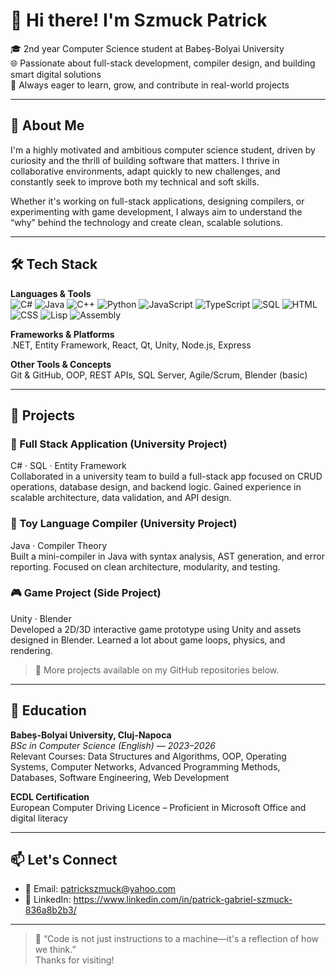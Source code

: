 # 👋 Hi there! I'm Szmuck Patrick

🎓 2nd year Computer Science student at Babeș-Bolyai University  
🌐 Passionate about full-stack development, compiler design, and building smart digital solutions  
🚀 Always eager to learn, grow, and contribute in real-world projects

---

## 🧠 About Me

I'm a highly motivated and ambitious computer science student, driven by curiosity and the thrill of building software that matters. I thrive in collaborative environments, adapt quickly to new challenges, and constantly seek to improve both my technical and soft skills.

Whether it's working on full-stack applications, designing compilers, or experimenting with game development, I always aim to understand the “why” behind the technology and create clean, scalable solutions.

---

## 🛠️ Tech Stack

**Languages & Tools**  
![C#](https://img.shields.io/badge/C%23-239120?style=flat&logo=c-sharp&logoColor=white)
![Java](https://img.shields.io/badge/Java-ED8B00?style=flat&logo=java&logoColor=white)
![C++](https://img.shields.io/badge/C++-00599C?style=flat&logo=cplusplus&logoColor=white)
![Python](https://img.shields.io/badge/Python-3776AB?style=flat&logo=python&logoColor=white)
![JavaScript](https://img.shields.io/badge/JavaScript-F7DF1E?style=flat&logo=javascript&logoColor=black)
![TypeScript](https://img.shields.io/badge/TypeScript-3178C6?style=flat&logo=typescript&logoColor=white)
![SQL](https://img.shields.io/badge/SQL-4479A1?style=flat&logo=postgresql&logoColor=white)
![HTML](https://img.shields.io/badge/HTML5-E34F26?style=flat&logo=html5&logoColor=white)
![CSS](https://img.shields.io/badge/CSS3-1572B6?style=flat&logo=css3&logoColor=white)
![Lisp](https://img.shields.io/badge/Lisp-3A4E81?style=flat&logo=lisp&logoColor=white)
![Assembly](https://img.shields.io/badge/Assembly-525252?style=flat)

**Frameworks & Platforms**  
.NET, Entity Framework, React, Qt, Unity, Node.js, Express

**Other Tools & Concepts**  
Git & GitHub, OOP, REST APIs, SQL Server, Agile/Scrum, Blender (basic)

---

## 🚧 Projects

### 🎯 Full Stack Application (University Project)
C# · SQL · Entity Framework  
Collaborated in a university team to build a full-stack app focused on CRUD operations, database design, and backend logic. Gained experience in scalable architecture, data validation, and API design.

### 🔧 Toy Language Compiler (University Project)
Java · Compiler Theory  
Built a mini-compiler in Java with syntax analysis, AST generation, and error reporting. Focused on clean architecture, modularity, and testing.

### 🎮 Game Project (Side Project)
Unity · Blender  
Developed a 2D/3D interactive game prototype using Unity and assets designed in Blender. Learned a lot about game loops, physics, and rendering.

> 🔗 More projects available on my GitHub repositories below.

---

## 📘 Education

**Babeș-Bolyai University, Cluj-Napoca**  
_BSc in Computer Science (English) — 2023–2026_  
Relevant Courses: Data Structures and Algorithms, OOP, Operating Systems, Computer Networks, Advanced Programming Methods, Databases, Software Engineering, Web Development

**ECDL Certification**  
European Computer Driving Licence – Proficient in Microsoft Office and digital literacy

---

## 📫 Let's Connect

- 📧 Email: patrickszmuck@yahoo.com 
- 💼 LinkedIn: https://www.linkedin.com/in/patrick-gabriel-szmuck-836a8b2b3/

---

> 🚀 “Code is not just instructions to a machine—it's a reflection of how we think.”  
> Thanks for visiting!
